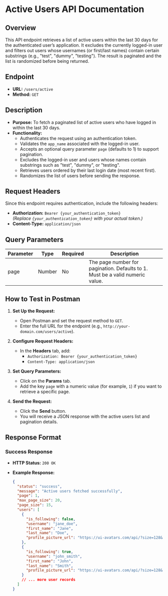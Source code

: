 # Active Users API Documentation

## Overview

This API endpoint retrieves a list of active users within the last 30 days for the authenticated user’s application. It excludes the currently logged-in user and filters out users whose usernames (or first/last names) contain certain substrings (e.g., "test", "dummy", "testing"). The result is paginated and the list is randomized before being returned.

## Endpoint

- **URL:** `/users/active`
- **Method:** `GET`

## Description

- **Purpose:** To fetch a paginated list of active users who have logged in within the last 30 days.
- **Functionality:**
  - Authenticates the request using an authentication token.
  - Validates the `app_name` associated with the logged-in user.
  - Accepts an optional query parameter `page` (defaults to 1) to support pagination.
  - Excludes the logged-in user and users whose names contain substrings such as "test", "dummy", or "testing".
  - Retrieves users ordered by their last login date (most recent first).
  - Randomizes the list of users before sending the response.

## Request Headers

Since this endpoint requires authentication, include the following headers:

- **Authorization:** `Bearer {your_authentication_token}`  
  *(Replace `{your_authentication_token}` with your actual token.)*
- **Content-Type:** `application/json`

## Query Parameters

| Parameter | Type    | Required | Description                                         |
|-----------|---------|----------|-----------------------------------------------------|
| page      | Number  | No       | The page number for pagination. Defaults to 1. Must be a valid numeric value. |

## How to Test in Postman

1. **Set Up the Request:**
   - Open Postman and set the request method to `GET`.
   - Enter the full URL for the endpoint (e.g., `http://your-domain.com/users/active`).

2. **Configure Request Headers:**
   - In the **Headers** tab, add:
     - `Authorization: Bearer {your_authentication_token}`
     - `Content-Type: application/json`

3. **Set Query Parameters:**
   - Click on the **Params** tab.
   - Add the key `page` with a numeric value (for example, `1`) if you want to retrieve a specific page.

4. **Send the Request:**
   - Click the **Send** button.
   - You will receive a JSON response with the active users list and pagination details.

## Response Format

### Success Response

- **HTTP Status:** `200 OK`
- **Example Response:**

  ```json
  {
    "status": "success",
    "message": "Active users fetched successfully",
    "page": 1,
    "max_page_size": 20,
    "page_size": 15,
    "users": [
      {
        "is_following": false,
        "username": "jane_doe",
        "first_name": "Jane",
        "last_name": "Doe",
        "profile_picture_url": "https://ui-avatars.com/api/?size=128&name=Jane+Doe&color=fff&background=10b981"
      },
      {
        "is_following": true,
        "username": "john_smith",
        "first_name": "John",
        "last_name": "Smith",
        "profile_picture_url": "https://ui-avatars.com/api/?size=128&name=John+Smith&color=fff&background=10b981"
      }
      // ... more user records
    ]
  }
